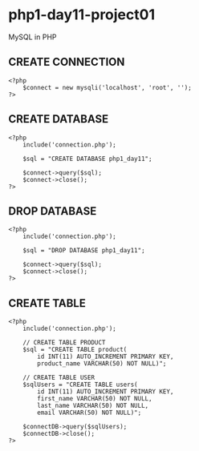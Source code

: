 # php1-day11-project01
MySQL in PHP

## CREATE CONNECTION

    <?php 
        $connect = new mysqli('localhost', 'root', '');
    ?>

## CREATE DATABASE

    <?php
        include('connection.php');

        $sql = "CREATE DATABASE php1_day11";

        $connect->query($sql);
        $connect->close();
    ?>

## DROP DATABASE

    <?php
        include('connection.php');

        $sql = "DROP DATABASE php1_day11";

        $connect->query($sql);
        $connect->close();
    ?>

## CREATE TABLE

    <?php
        include('connection.php');

        // CREATE TABLE PRODUCT
        $sql = "CREATE TABLE product(
            id INT(11) AUTO_INCREMENT PRIMARY KEY, 
            product_name VARCHAR(50) NOT NULL)";

        // CREATE TABLE USER
        $sqlUsers = "CREATE TABLE users(
            id INT(11) AUTO_INCREMENT PRIMARY KEY, 
            first_name VARCHAR(50) NOT NULL,
            last_name VARCHAR(50) NOT NULL,
            email VARCHAR(50) NOT NULL)";

        $connectDB->query($sqlUsers);
        $connectDB->close();
    ?>
